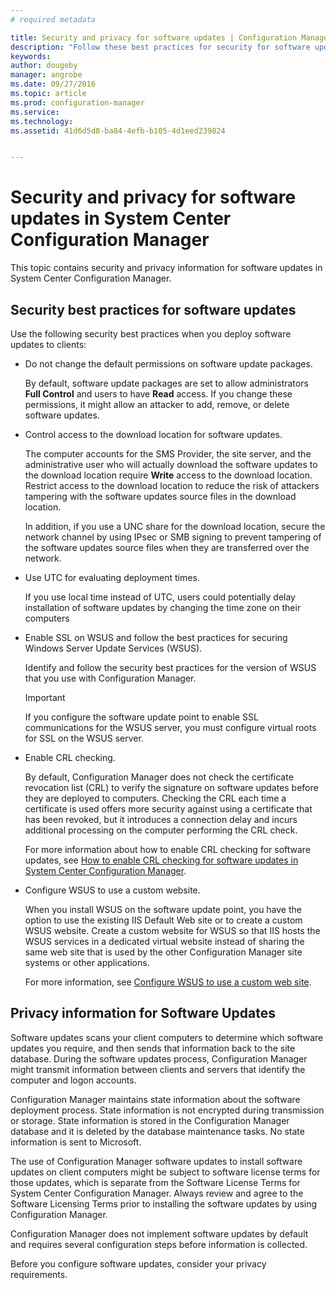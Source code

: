 ```yaml
---
# required metadata

title: Security and privacy for software updates | Configuration Manager
description: "Follow these best practices for security for software updates and learn about how Configuration Manager handles privacy information."
keywords:
author: dougeby
manager: angrobe
ms.date: 09/27/2016
ms.topic: article
ms.prod: configuration-manager
ms.service:
ms.technology:
ms.assetid: 41d6d5d8-ba84-4efb-b105-4d1eed239824


---
```

# Security and privacy for software updates in System Center Configuration Manager
This topic contains security and privacy information for software updates in System Center Configuration Manager.  

##  <a name="BKMK_Security_HardwareInventory"></a> Security best practices for software updates  
 Use the following security best practices when you deploy software updates to clients:  

-   Do not change the default permissions on software update packages.  

     By default, software update packages are set to allow administrators **Full Control** and users to have **Read** access. If you change these permissions, it might allow an attacker to add, remove, or delete software updates.  

-   Control access to the download location for software updates.  

     The computer accounts for the SMS Provider, the site server, and the administrative user who will actually download the software updates to the download location require **Write** access to the download location. Restrict access to the download location to reduce the risk of attackers tampering with the software updates source files in the download location.  

     In addition, if you use a UNC share for the download location, secure the network channel by using IPsec or SMB signing to prevent tampering of the software updates source files when they are transferred over the network.  

-   Use UTC for evaluating deployment times.  

     If you use local time instead of UTC, users could potentially delay installation of software updates by changing the time zone on their computers  

-   Enable SSL on WSUS and follow the best practices for securing Windows Server Update Services (WSUS).  

     Identify and follow the security best practices for the version of WSUS that you use with Configuration Manager.  

    > [!IMPORTANT]  
    >  If you configure the software update point to enable SSL communications for the WSUS server, you must configure virtual roots for SSL on the WSUS server.  

-   Enable CRL checking.  

     By default, Configuration Manager does not check the certificate revocation list (CRL) to verify the signature on software updates before they are deployed to computers. Checking the CRL each time a certificate is used offers more security against using a certificate that has been revoked, but it introduces a connection delay and incurs additional processing on the computer performing the CRL check.  

     For more information about how to enable CRL checking for software updates, see [How to enable CRL checking for software updates in System Center Configuration Manager](../../sum/plan-design/enable-crl-checking-for-software-updates.md).  

-   Configure WSUS to use a custom website.  

     When you install WSUS on the software update point, you have the option to use the existing IIS Default Web site or to create a custom WSUS website. Create a custom website for WSUS so that IIS hosts the WSUS services in a dedicated virtual website instead of sharing the same web site that is used by the other Configuration Manager site systems or other applications.  

     For more information, see [Configure WSUS to use a custom web site](../../sum/plan-design/plan-for-software-updates.md#BKMK_CustomWebSite).  

##  <a name="BKMK_Privacy_HardwareInventory"></a> Privacy information for Software Updates  
 Software updates scans your client computers to determine which software updates you require, and then sends that information back to the site database. During the software updates process, Configuration Manager might transmit information between clients and servers that identify the computer and logon accounts.  

 Configuration Manager maintains state information about the software deployment process. State information is not encrypted during transmission or storage. State information is stored in the Configuration Manager database and it is deleted by the database maintenance tasks. No state information is sent to Microsoft.  

 The use of Configuration Manager software updates to install software updates on client computers might be subject to software license terms for those updates, which is separate from the Software License Terms for System Center Configuration Manager. Always review and agree to the Software Licensing Terms prior to installing the software updates by using Configuration Manager.  

 Configuration Manager does not implement software updates by default and requires several configuration steps before information is collected.  

 Before you configure software updates, consider your privacy requirements.  
